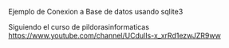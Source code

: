 Ejemplo de Conexion a Base de datos usando sqlite3

Siguiendo el curso de pildorasinformaticas
https://www.youtube.com/channel/UCdulIs-x_xrRd1ezwJZR9ww